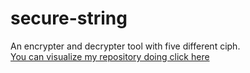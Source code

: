 # secure-string
An encrypter and decrypter tool with five different ciph.<br>
<a href="https://jugaman.github.io/secure-string/">You can visualize my repository doing click here</a>
